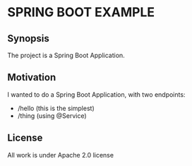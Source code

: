 # SPRING BOOT EXAMPLE

## Synopsis

The project is a Spring Boot Application.

## Motivation

I wanted to do a Spring Boot Application, with two endpoints:
- /hello (this is the simplest)
- /thing (using @Service)

## License

All work is under Apache 2.0 license